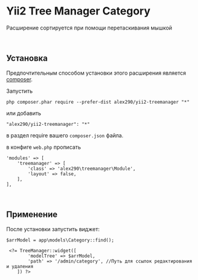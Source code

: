 Yii2 Tree Manager Category
==========================

Расширение сортируется при помощи перетаскивания мышкой

 

Установка
---------

Предпочтительным способом установки этого расширения является
[composer](http://getcomposer.org/download/).

Запустить

~~~~~~~~~~~~~~~~~~~~~~~~~~~~~~~~~~~~~~~~~~~~~~~~~~~~~~~~~~~~~~~~~~~~~~~~~~~~~~~~
php composer.phar require --prefer-dist alex290/yii2-treemanager "*"
~~~~~~~~~~~~~~~~~~~~~~~~~~~~~~~~~~~~~~~~~~~~~~~~~~~~~~~~~~~~~~~~~~~~~~~~~~~~~~~~

или добавить

~~~~~~~~~~~~~~~~~~~~~~~~~~~~~~~~~~~~~~~~~~~~~~~~~~~~~~~~~~~~~~~~~~~~~~~~~~~~~~~~
"alex290/yii2-treemanager": "*"
~~~~~~~~~~~~~~~~~~~~~~~~~~~~~~~~~~~~~~~~~~~~~~~~~~~~~~~~~~~~~~~~~~~~~~~~~~~~~~~~

в раздел require вашего `composer.json` файла.

в конфиге `web.php` прописать

	'modules' => [
        'treemanager' => [
            'class' => 'alex290\treemanager\Module',
            'layout' => false,
        ],
    ],

 

Применение
----------

После установки запустить виджет:

	$arrModel = app\models\Category::find();

	 <?= TreeManager::widget([
            'modelTree' => $arrModel,
            'path' => '/admin/category', //Путь для ссылок редактирования и удаления
        ]) ?>
